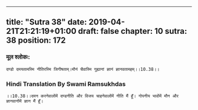 
---
title: "Sutra 38"
date: 2019-04-21T21:21:19+01:00
draft: false
chapter: 10
sutra: 38
position: 172
---
### मूल श्लोकः:
```
दण्डो दमयतामस्मि नीतिरस्मि जिगीषताम्।मौनं चैवास्मि गुह्यानां ज्ञानं ज्ञानवतामहम्।।10.38।।

```

### Hindi Translation By Swami Ramsukhdas
```
।।10.38।।दमन करनेवालोंमें दण्डनीति और विजय चाहनेवालोंमें नीति मैं हूँ। गोपनीय भावोंमें मौन और ज्ञानवानोंमें ज्ञान मैं हूँ।

```

